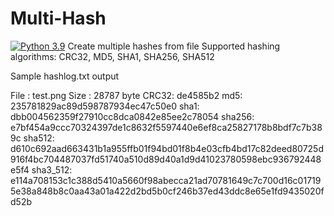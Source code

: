 # Multi-Hash
[![Python 3.9](https://img.shields.io/badge/python-3.9-blue.svg)](https://www.python.org/downloads/release/python-390/)
Create multiple hashes from file
Supported hashing algorithms:
    CRC32, MD5, SHA1, SHA256, SHA512


Sample hashlog.txt output

File : test.png
Size : 28787 byte
CRC32: de4585b2
md5: 235781829ac89d598787934ec47c50e0
sha1: dbb004562359f27910cc8dca0842e85ee2c78054
sha256: e7bf454a9ccc70324397de1c8632f5597440e6ef8ca25827178b8bdf7c7b389c
sha512: d610c692aad663431b1a955ffb01f94bd01f8b4e03cfb4bd17c82deed80725d916f4bc704487037fd51740a510d89d40a1d9d41023780598ebc936792448e5f4
sha3_512: e114a708153c1c388d5410a5660f98abecca21ad70781649c7c700d16c017195e38a848b8c0aa43a01a422d2bd5b0cf246b37ed43ddc8e65e1fd9435020fd52b

